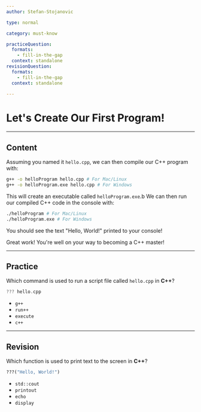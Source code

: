 ```yaml
---
author: Stefan-Stojanovic

type: normal

category: must-know

practiceQuestion:
  formats:
    - fill-in-the-gap
  context: standalone
revisionQuestion:
  formats:
    - fill-in-the-gap
  context: standalone
  
---
```


# Let's Create Our First Program!

---

## Content

Assuming you named it `hello.cpp`, we can then compile our C++ program with:
```bash
g++ -o helloProgram hello.cpp # For Mac/Linux
g++ -o helloProgram.exe hello.cpp # For Windows
```
This will create an executable called `helloProgram.exe`.b
We can then run our compiled C++ code in the console with:
```bash
./helloProgram # For Mac/Linux
./helloProgram.exe # For Windows
```

You should see the text "Hello, World!" printed to your console!

Great work! You're well on your way to becoming a C++ master!

---
## Practice

Which command is used to run a script file called `hello.cpp` in **C++**?

```cpp
??? hello.cpp
```

- `g++`
- `run++`
- `execute`
- `c++`

---
## Revision

Which function is used to print text to the screen in **C++**?

```r
???("Hello, World!")
```

- `std::cout`
- `printout`
- `echo`
- `display`
